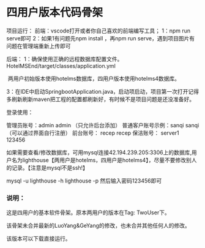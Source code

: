 # 四用户版本代码骨架

项目运行：
前端：vscode打开或者你自己喜欢的前端编写工具；
1：npm run serve即可
2：如果1有问题先npm install ，再npm run serve，遇到项目图片有问题在管理端重新上传即可

后端：
1：确保使用正确的远程数据库配置文件。HotelMSEnd/target/classes/application.yml

​	两用户初始版本使用hotelms数据库，四用户版本使用hotelms4数据库。

3：在IDE中启动SpringbootApplication.java，启动项启动，项目第一次打开记得多刷新刷新maven把工程的配置都刷新好，有时候不是项目问题是还没准备好。



登录使用：

管理员账号：admin   admin （只允许后台添加）
普通客户账号示例：sanqi    sanqi    （可以通过界面自行注册） 
前台账号： recep recep
保洁账号： server1 123456

如果需要查看/修改数据库，可用mysql连接42.194.239.205:3306上的数据库,用户名为lighthouse【两用户是hotelms，四用户是hotelms4】，尽量不要修改别人的记录。【注意是mysql不是ssh!】

mysql -u lighthouse -h lighthouse -p
然后输入密码123456即可



### 说明：
这是四用户的基本软件骨架。原本两用户的版本在Tag: TwoUser下。

该骨架未合并最新的LuoYang&GeYang的修改，也未合并其他任何人的修改。

该版本可以下载直接运行。